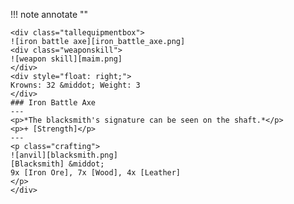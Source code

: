 !!! note annotate ""

    <div class="tallequipmentbox">
    ![iron battle axe][iron_battle_axe.png]
    <div class="weaponskill">
    ![weapon skill][maim.png]
    </div>
    <div style="float: right;">
    Krowns: 32 &middot; Weight: 3
    </div>
    ### Iron Battle Axe
    ---
    <p>*The blacksmith's signature can be seen on the shaft.*</p>
    <p>+ [Strength]</p>
    ---
    <p class="crafting">
    ![anvil][blacksmith.png] 
    [Blacksmith] &middot; 
    9x [Iron Ore], 7x [Wood], 4x [Leather]
    </p>
    </div>
